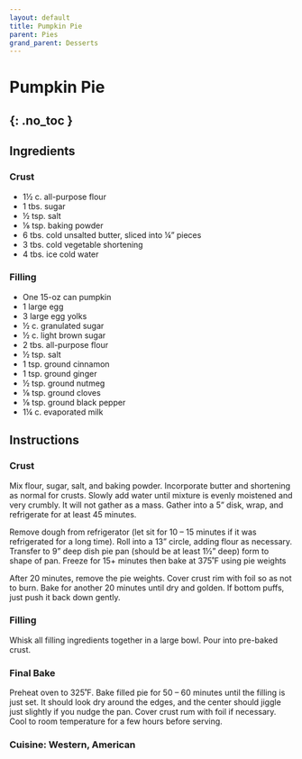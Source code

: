 ```yaml
---
layout: default
title: Pumpkin Pie
parent: Pies
grand_parent: Desserts
---
```


# Pumpkin Pie
{: .no_toc }
---

## Ingredients
### Crust

<ul>
	<li>1½ c. all-purpose flour</li>
	<li>1 tbs. sugar</li>
	<li>½ tsp. salt</li>
	<li>⅛ tsp. baking powder</li>
	<li>6 tbs. cold unsalted butter, sliced into ¼” pieces</li>
	<li>3 tbs. cold vegetable shortening</li>
	<li>4 tbs. ice cold water</li>
</ul>

### Filling

<ul>
	<li>One 15-oz can pumpkin</li>
	<li>1 large egg</li>
	<li>3 large egg yolks</li>
	<li>½ c. granulated sugar</li>
	<li>½ c. light brown sugar</li>
	<li>2 tbs. all-purpose flour</li>
	<li>½ tsp. salt</li>
	<li>1 tsp. ground cinnamon</li>
	<li>1 tsp. ground ginger</li>
	<li>½ tsp. ground nutmeg</li>
	<li>⅛ tsp. ground cloves</li>
	<li>⅛ tsp. ground black pepper</li>
	<li>1¼ c. evaporated milk</li>
</ul>
	
## Instructions
### Crust

Mix flour, sugar, salt, and baking powder. Incorporate butter and shortening as normal for crusts. Slowly add water until mixture is evenly moistened and very crumbly. It will not gather as a mass. Gather into a 5” disk, wrap, and refrigerate for at least 45 minutes.

Remove dough from refrigerator (let sit for 10 – 15 minutes if it was refrigerated for a long time). Roll into a 13” circle, adding flour as necessary. Transfer to 9” deep dish pie pan (should be at least 1½” deep) form to shape of pan. Freeze for 15+ minutes then bake at 375˚F using pie weights

After 20 minutes, remove the pie weights. Cover crust rim with foil so as not to burn. Bake for another 20 minutes until dry and golden. If bottom puffs, just push it back down gently.

### Filling

Whisk all filling ingredients together in a large bowl. Pour into pre-baked crust.

### Final Bake

Preheat oven to 325˚F. Bake filled pie for 50 – 60 minutes until the filling is just set. It should look dry around the edges, and the center should jiggle just slightly if you nudge the pan. Cover crust rum with foil if necessary. Cool to room temperature for a few hours before serving.

### Cuisine: Western, American